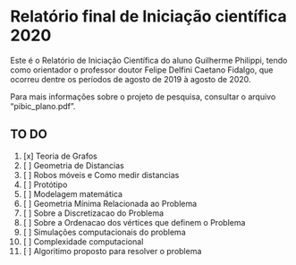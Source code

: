 # Relatório final de Iniciação científica 2020 

Este é o Relatório de Iniciação Científica do aluno Guilherme Philippi, tendo como orientador o professor doutor Felipe Delfini Caetano Fidalgo, que ocorreu dentre os períodos de agosto de 2019 à agosto de 2020.

Para mais informações sobre o projeto de pesquisa, consultar o arquivo “pibic_plano.pdf”.

## TO DO


1. [x] Teoria de Grafos
2. [ ] Geometria de Distancias
3. [ ] Robos móveis e Como medir distancias
5. [ ] Protótipo
6. [ ] Modelagem matemática
7. [ ] Geometria Mínima Relacionada ao Problema
8. [ ] Sobre a Discretizacao do Problema 
9. [ ] Sobre a Ordenacao dos vértices que definem o Problema
10. [ ] Simulações computacionais do problema
11. [ ] Complexidade computacional
12. [ ] Algoritimo proposto para resolver o problema  
